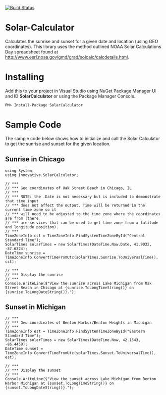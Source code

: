 [![Build Status](https://travis-ci.com/porrey/Solar-Calculator.svg?branch=master)](https://travis-ci.com/porrey/Solar-Calculator)

# Solar-Calculator #
Calculates the sunrise and sunset for a given date and location (using GEO coordinates). This library uses the method outlined NOAA Solar Calculations Day spreadsheet found at http://www.esrl.noaa.gov/gmd/grad/solcalc/calcdetails.html.

# Installing #
Add this to your project in Visual Studio using NuGet Package Manager UI and ID **SolarCalculator** or using the Package Manager Console.

    PM> Install-Package SolarCalculator

# Sample Code #

The sample code below shows how to initialize and call the Solar Calculator to get the sunrise and sunset for the given location.

## Sunrise in Chicago ##

    using System;
    using Innovative.SolarCalculator;
    
    // ***
    // *** Geo coordinates of Oak Street Beach in Chicago, IL
    // ***
    // *** NOTE: the .Date is not necessary but is included to demonstrate that time input 
    // *** does not affect the output. Time will be returned in the current time zone so it 
    // *** will need to be adjusted to the time zone where the coordinates are from (there 
    // *** are services that can be used to get time zone from a latitude and longitude position).
    // ***
    TimeZoneInfo cst = TimeZoneInfo.FindSystemTimeZoneById("Central Standard Time");
    SolarTimes solarTimes = new SolarTimes(DateTime.Now.Date, 41.9032, -87.6224);
    DateTime sunrise = TimeZoneInfo.ConvertTimeFromUtc(solarTimes.Sunrise.ToUniversalTime(), cst);
    
    // ***
    // *** Display the sunrise
    // ***
    Console.WriteLine($"View the sunrise across Lake Michigan from Oak Street Beach in Chicago at {sunrise.ToLongTimeString()} on {sunrise.ToLongDateString()}.");

## Sunset in Michigan ##

    // ***
    // *** Geo coordinates of Benton Harbor/Benton Heights in Michigan
    // ***
    TimeZoneInfo est = TimeZoneInfo.FindSystemTimeZoneById("Eastern Standard Time");              
    SolarTimes solarTimes = new SolarTimes(DateTime.Now, 42.1543, -86.4459);
    DateTime sunset = TimeZoneInfo.ConvertTimeFromUtc(solarTimes.Sunset.ToUniversalTime(), est);
    
    // ***
    // *** Display the sunset
    // ***
    Console.WriteLine($"View the sunset across Lake Michigan from Benton Harbor Michigan at {sunset.ToLongTimeString()} on {sunset.ToLongDateString()}.");
